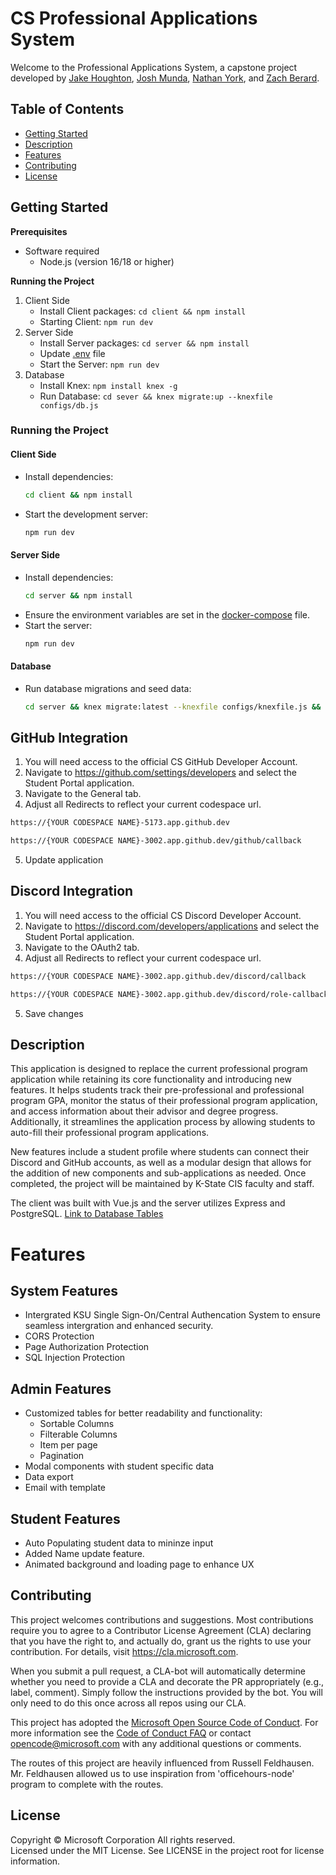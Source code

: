 # CS Professional Applications System
Welcome to the Professional Applications System, a capstone project developed by [Jake Houghton](https://github.com/J-Houghton), [Josh Munda](https://github.com/josh-munda), [Nathan York](https://github.com/nafemage), and [Zach Berard](https://github.com/zmberard).  

## Table of Contents

* [Getting Started](#getting-started)
* [Description](#description)
* [Features](#features)
* [Contributing](#contributing)
* [License](#license)

## Getting Started

**Prerequisites** 
* Software required
    * Node.js (version 16/18 or higher)

**Running the Project** 
1. Client Side
    * Install Client packages: ```cd client && npm install```
    * Starting Client: ```npm run dev``` 
2. Server Side
    * Install Server packages: ```cd server && npm install```
    * Update [.env](server/.env) file
    * Start the Server: ```npm run dev```
3. Database
    * Install Knex: ```npm install knex -g```
    * Run Database: ```cd sever && knex migrate:up --knexfile configs/db.js```

### **Running the Project**  

#### **Client Side**  
- Install dependencies:  
  ```sh
  cd client && npm install
  ```
- Start the development server:  
  ```sh
  npm run dev
  ```

#### **Server Side**  
- Install dependencies:  
  ```sh
  cd server && npm install
  ```
- Ensure the environment variables are set in the [docker-compose](.devcontainer/docker-compose.yaml) file.
- Start the server:  
  ```sh
  npm run dev
  ```

#### **Database**  
- Run database migrations and seed data:  
  ```sh
  cd server && knex migrate:latest --knexfile configs/knexfile.js && knex seed:run --knexfile configs/knexfile.js
  ```
    
## **GitHub Integration** 
1. You will need access to the official CS GitHub Developer Account.
2. Navigate to https://github.com/settings/developers and select the Student Portal application.
3. Navigate to the General tab.
4. Adjust all Redirects to reflect your current codespace url.
  ```sh
  https://{YOUR CODESPACE NAME}-5173.app.github.dev
  ```
  ```sh
  https://{YOUR CODESPACE NAME}-3002.app.github.dev/github/callback
  ```
5. Update application


## **Discord Integration**
1. You will need access to the official CS Discord Developer Account.
2. Navigate to https://discord.com/developers/applications and select the Student Portal application.
3. Navigate to the OAuth2 tab.
4. Adjust all Redirects to reflect your current codespace url.
  ```sh
  https://{YOUR CODESPACE NAME}-3002.app.github.dev/discord/callback
  ```
  ```sh
  https://{YOUR CODESPACE NAME}-3002.app.github.dev/discord/role-callback
  ```
5. Save changes

## Description
 This application is designed to replace the current professional program application while retaining its core functionality and introducing new features. It helps students track their pre-professional and professional program GPA, monitor the status of their professional program application, and access information about their advisor and degree progress. Additionally, it streamlines the application process by allowing students to auto-fill their professional program applications.

 New features include a student profile where students can connect their Discord and GitHub accounts, as well as a modular design that allows for the addition of new components and sub-applications as needed. Once completed, the project will be maintained by K-State CIS faculty and staff.

 The client was built with Vue.js and the server utilizes Express and PostgreSQL. [Link to Database Tables](docs/diagrams/Database_Schema.pdf)
 
# Features
## System Features
  - Intergrated KSU Single Sign-On/Central Authencation System to ensure seamless intergration and enhanced security.  
 - CORS Protection
 - Page Authorization Protection 
 - SQL Injection Protection 

## Admin Features
  - Customized tables for better readability and functionality: 
    - Sortable Columns
    - Filterable Columns
    - Item per page
    - Pagination
  - Modal components with student specific data  
  - Data export
  - Email with template


## Student Features 
  - Auto Populating student data to mininze input
  - Added Name update feature.  
  - Animated background and loading page to enhance UX 

## Contributing

This project welcomes contributions and suggestions.  Most contributions require you to agree to a
Contributor License Agreement (CLA) declaring that you have the right to, and actually do, grant us
the rights to use your contribution. For details, visit https://cla.microsoft.com.

When you submit a pull request, a CLA-bot will automatically determine whether you need to provide
a CLA and decorate the PR appropriately (e.g., label, comment). Simply follow the instructions
provided by the bot. You will only need to do this once across all repos using our CLA.

This project has adopted the [Microsoft Open Source Code of Conduct](https://opensource.microsoft.com/codeofconduct/).
For more information see the [Code of Conduct FAQ](https://opensource.microsoft.com/codeofconduct/faq/) or
contact [opencode@microsoft.com](mailto:opencode@microsoft.com) with any additional questions or comments.

The routes of this project are heavily influenced from Russell Feldhausen. Mr. Feldhausen allowed us to use inspiration from 'officehours-node' program to complete with the routes.

## License

Copyright © Microsoft Corporation All rights reserved.<br />
Licensed under the MIT License. See LICENSE in the project root for license information.
